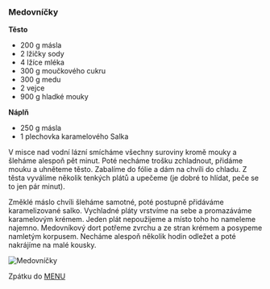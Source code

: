 ### Medovníčky

**Těsto**
- 200 g másla
- 2 lžičky sody
- 4 lžíce mléka
- 300 g moučkového cukru
- 300 g medu
- 2 vejce
- 900 g hladké mouky

**Náplň**
- 250 g másla
- 1 plechovka karamelového Salka


V misce nad vodní lázní smícháme všechny suroviny kromě mouky a šleháme alespoň pět minut. Poté necháme trošku zchladnout, přidáme mouku a uhněteme těsto. Zabalíme do fólie a dám na chvíli do chladu. Z těsta vyválíme několik tenkých plátů a upečeme (je dobré to hlídat, peče se to jen pár minut). 

Změklé máslo chvíli šleháme samotné, poté postupně přidáváme karamelizované salko. Vychladné pláty vrstvíme na sebe a promazáváme karamelovým krémem. Jeden plát nepoužijeme a místo toho ho nameleme najemno. Medovníkový dort potřeme zvrchu a ze stran krémem a posypeme namletým korpusem. Necháme alespoň několik hodin odležet a poté nakrájíme na malé kousky.

![Medovníčky](../img/medovnicky.JPG)

Zpátku do [MENU](../index)



